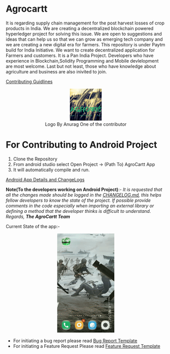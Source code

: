 # Agrocartt
It is regarding supply chain management for the post harvest losses of crop products in India. We are creating a decentralized blockchain powered hyperledger project for solving this issue. We are open to suggestions and ideas that can help us so that we can grow as emerging tech company and we are creating a new digital era for farmers. This repository is under Paytm build for India Initiative. We want to create decentralized application for Farmers and customers. It is a Pan India Project. Developers who have experience in Blockchain,Solidity Programming and Mobile devlelopment are most welcome. Last but not least, those who have knowledge about agriculture and business are also inivited to join.

[Contributing Guidlines](CONTRIBUTING.md)

   
   <p align="center">
    <img src="assets/agro.png" alt="logo" width="100"/> <br>
    Logo By Anurag One of the contributor
    </p>

# For Contributing to Android Project

1. Clone the Repository
2. From android studio select Open Project -> (Path To) AgroCartt App
3. It will automatically compile and run.

[Android App Details and ChangeLogs](AgroCarttApp/CHANGELOG.md)

**Note(To the developers working on Android Project)**:- _It is requested that all the changes made should be logged in the [CHANGELOG.md](AgroCarttApp/CHANGELOG.md), this helps fellow developers to know the state of the project. If possible provide comments in the code especially when importing an external library or defining a method that the developer thinks is difficult to understand. 
Regards, **The AgroCartt Team**_

Current State of the app:-

 <p align="center">
    <img src="assets/sample.gif" alt="app"/> <br>
    </p>

* For initiating a bug report please read [Bug Report Template](https://github.com/PaytmBuildForIndia/Agrocartt/blob/master/.github/ISSUE_TEMPLATE/bug_report.md)
* For initiating a Feature Request Please read [Feature Request Template](https://github.com/PaytmBuildForIndia/Agrocartt/blob/master/.github/ISSUE_TEMPLATE/feature_request.md)
